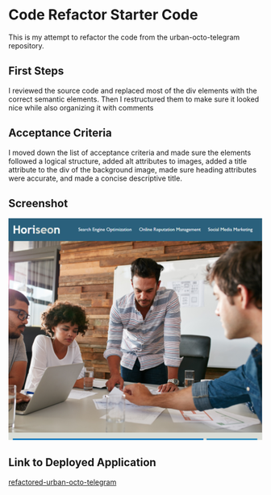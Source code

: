 # Code Refactor Starter Code

This is my attempt to refactor the code from the urban-octo-telegram repository.

## First Steps

I reviewed the source code and replaced most of the div elements with the correct semantic elements. Then I restructured them to make sure it looked nice while also organizing it with comments

## Acceptance Criteria 

I moved down the list of acceptance criteria and made sure the elements followed a logical structure, added alt attributes to images, added a title attribute to the div of the background image, made sure heading attributes were accurate, and made a concise descriptive title.

## Screenshot

![Alt text](/screenshot.png "Refactoring Screenshot")

## Link to Deployed Application

[refactored-urban-octo-telegram](https://vasilyg10.github.io/refactored-urban-octo-telegram/)